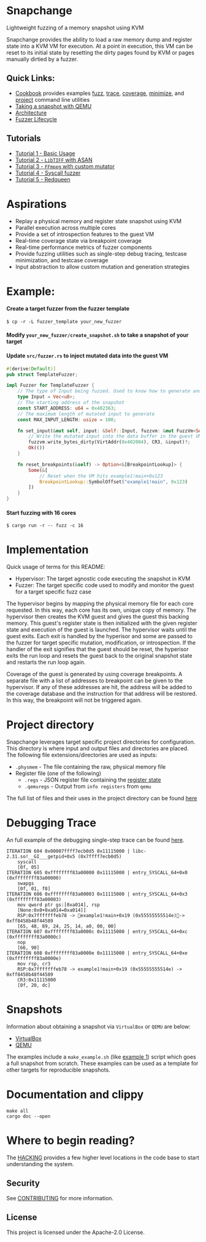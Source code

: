 # Snapchange

Lightweight fuzzing of a memory snapshot using KVM

Snapchange provides the ability to load a raw memory dump and register state into a
KVM VM for execution. At a point in execution, this VM can be reset to its initial
state by resetting the dirty pages found by KVM or pages manually dirtied by a
fuzzer.

## Quick Links:

* [Cookbook](./docs/COOKBOOK.md) provides examples [fuzz](./docs/COOKBOOK.md#fuzz-commands), [trace](./docs/COOKBOOK.md#trace-commands), [coverage](./docs/COOKBOOK.md#coverage-commands), [minimize](./docs/COOKBOOK.md#minimize-commands), and [project](./docs/COOKBOOK.md#project-commands) command line utilities
* [Taking a snapshot with QEMU](./qemu_snapshot/README.md)
* [Architecture](./docs/ARCHITECTURE.md)
* [Fuzzer Lifecycle](./docs/FUZZ_FUNCTION_LIFECYCLE.md)

## Tutorials

* [Tutorial 1 - Basic Usage](./examples/01_getpid/README.md)
* [Tutorial 2 - `LibTIFF` with ASAN](./examples/02_libtiff/README.md)
* [Tutorial 3 - `FFmpeg` with custom mutator](./examples/03_ffmpeg_custom_mutator/README.md)
* [Tutorial 4 - Syscall fuzzer](./examples/04_syscall_fuzzer/README.md)
* [Tutorial 5 - Redqueen](./examples/05_redqueen/README.md)

# Aspirations

* Replay a physical memory and register state snapshot using KVM
* Parallel execution across multiple cores
* Provide a set of introspection features to the guest VM
* Real-time coverage state via breakpoint coverage
* Real-time performance metrics of fuzzer components
* Provide fuzzing utilities such as single-step debug tracing, testcase minimization, and testcase coverage
* Input abstraction to allow custom mutation and generation strategies

# Example:

#### Create a target fuzzer from the fuzzer template

```console
$ cp -r -L fuzzer_template your_new_fuzzer
```

#### Modify `your_new_fuzzer/create_snapshot.sh` to take a snapshot of your target

#### Update `src/fuzzer.rs` to inject mutated data into the guest VM

```rust
#[derive(Default)]
pub struct TemplateFuzzer;

impl Fuzzer for TemplateFuzzer {
    // The type of Input being fuzzed. Used to know how to generate and mutate useful inputs.
    type Input = Vec<u8>;
    // The starting address of the snapshot
    const START_ADDRESS: u64 = 0x402363;
    // The maximum length of mutated input to generate
    const MAX_INPUT_LENGTH: usize = 100;

    fn set_input(&mut self, input: &Self::Input, fuzzvm: &mut FuzzVm<Self>) -> Result<()> {
        // Write the mutated input into the data buffer in the guest VM
        fuzzvm.write_bytes_dirty(VirtAddr(0x402004), CR3, &input)?;
        Ok(())
    }

    fn reset_breakpoints(&self) -> Option<&[BreakpointLookup]> {
        Some(&[
            // Reset when the VM hits example1!main+0x123
            BreakpointLookup::SymbolOffset("example1!main", 0x123)
        ])
    }
}
```

#### Start fuzzing with 16 cores

```console
$ cargo run -r -- fuzz -c 16
```


# Implementation

Quick usage of terms for this README:

* Hypervisor: The target agnostic code executing the snapshot in KVM
* Fuzzer:     The target specific code used to modify and monitor the guest for a target
              specific fuzz case

The hypervisor begins by mapping the physical memory file for each core requested. In
this way, each core has its own, unique copy of memory. The hypervisor then creates the
KVM guest and gives the guest this backing memory. This guest's register state is then
initialized with the given register state and execution of the guest is launched. The
hypervisor waits until the guest exits. Each exit is handled by the hyperisor and some
are passed to the fuzzer for target specific mutation, modification, or introspection. If
the handler of the exit signifies that the guest should be reset, the hyperisor exits the
run loop and resets the guest back to the original snapshot state and restarts the run
loop again.

Coverage of the guest is generated by using coverage breakpoints.  A separate file with a 
list of addresses to breakpoint can be given to the hypervisor. If any of these addresses 
are hit, the address will be added to the coverage database and the instruction for that 
address will be restored. In this way, the breakpoint will not be triggered again.

# Project directory

Snapchange leverages target specific project directories for configuration. This directory
is where input and output files and directories are placed. The following file
extensions/directories are used as inputs:

* `.physmem`    - The file containing the raw, physical memory file
* Register file (one of the following)
    - `.regs` - JSON register file containing the [register state](./docs/REGISTER.md)
    - `.qemuregs` - Output from `info registers` from `qemu`

The full list of files and their uses in the project directory can be found [here](./docs/PROJECT_DIRECTORY.md)

# Debugging Trace

An full example of the debugging single-step trace can be found [here](./docs/DEBUG_TRACE.md).

```
ITERATION 604 0x00007ffff7ecb0d5 0x11115000 | libc-2.31.so!__GI___getpid+0x5 (0x7ffff7ecb0d5)              
    syscall 
    [0f, 05]
ITERATION 605 0xffffffff83a00000 0x11115000 | entry_SYSCALL_64+0x0 (0xffffffff83a00000)                    
    swapgs 
    [0f, 01, f8]
ITERATION 606 0xffffffff83a00003 0x11115000 | entry_SYSCALL_64+0x3 (0xffffffff83a00003)                    
    mov qword ptr gs:[0xa014], rsp 
    [None:0x0+0xa014=0xa014]] 
    RSP:0x7fffffffeb78 -> example1!main+0x19 (0x55555555514e)-> 0xff8458b48f44589
    [65, 48, 89, 24, 25, 14, a0, 00, 00]
ITERATION 607 0xffffffff83a0000c 0x11115000 | entry_SYSCALL_64+0xc (0xffffffff83a0000c)                    
    nop 
    [66, 90]
ITERATION 608 0xffffffff83a0000e 0x11115000 | entry_SYSCALL_64+0xe (0xffffffff83a0000e)                    
    mov rsp, cr3 
    RSP:0x7fffffffeb78 -> example1!main+0x19 (0x55555555514e) -> 0xff8458b48f44589
    CR3:0x11115000
    [0f, 20, dc]
```

# Snapshots

Information about obtaining a snapshot via `VirtualBox` or `QEMU` are below:

* [VirtualBox](./docs/VIRTUALBOX_SNAPSHOT.md)
* [QEMU](./qemu_snapshot/README.md)

The examples include a `make_example.sh` (like [example 1](./examples/01_getpid/make_example.sh)) script which goes a full snapshot from scratch. These
examples can be used as a template for other targets for reproducible snapshots.

# Documentation and clippy

```
make all
cargo doc --open
```

# Where to begin reading?

The [HACKING](./HACKING.md) provides a few higher level locations in the code base to start
understanding the system.

## Security

See [CONTRIBUTING](CONTRIBUTING.md#security-issue-notifications) for more information.

## License

This project is licensed under the Apache-2.0 License.
